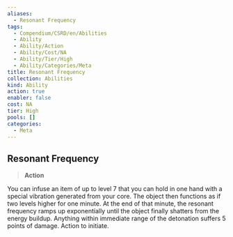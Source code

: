 ```yaml
---
aliases:
  - Resonant Frequency
tags:
  - Compendium/CSRD/en/Abilities
  - Ability
  - Ability/Action
  - Ability/Cost/NA
  - Ability/Tier/High
  - Ability/Categories/Meta
title: Resonant Frequency
collection: Abilities
kind: Ability
action: true
enabler: false
cost: NA
tier: High
pools: []
categories:
  - Meta
---
```

## Resonant Frequency  
>**Action**
  
You can infuse an item of up to level 7 that you can hold in one hand with a special vibration generated from your core. The object then functions as if two levels higher for one minute. At the end of that minute, the resonant frequency ramps up exponentially until the object finally shatters from the energy buildup. Anything within immediate range of the detonation suffers 5 points of damage. Action to initiate.